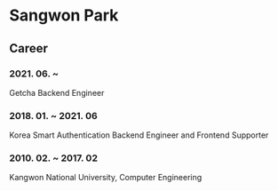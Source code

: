 # Sangwon Park
## Career
### 2021. 06. ~
Getcha Backend Engineer

### 2018. 01. ~ 2021. 06
Korea Smart Authentication Backend Engineer and Frontend Supporter

### 2010. 02. ~ 2017. 02
Kangwon National University,
Computer Engineering
